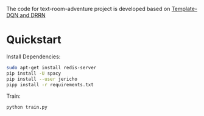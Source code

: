 The code for text-room-adventure project is developed based on [Template-DQN and DRRN](https://github.com/microsoft/tdqn)

# Quickstart

Install Dependencies:
```bash
sudo apt-get install redis-server
pip install -U spacy
pip install --user jericho
pipp install -r requirements.txt
```

Train:
```bash
python train.py
```
